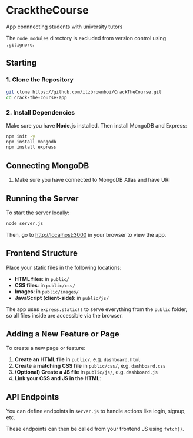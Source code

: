 # CracktheCourse 

App connnecting students with university tutors


The `node_modules` directory is excluded from version control using `.gitignore`.


## Starting

### 1. Clone the Repository

```bash
git clone https://github.com/itzbrownboi/CrackTheCourse.git
cd crack-the-course-app
```

### 2. Install Dependencies

Make sure you have **Node.js** installed. Then install MongoDB and Express:

```bash
npm init -y
npm install mongodb
npm install express
```


## Connecting MongoDB

1. Make sure you have connected to MongoDB Atlas and have URI 

## Running the Server

To start the server locally:

```bash
node server.js
```

Then, go to [http://localhost:3000](http://localhost:3000) in your browser to view the app.


## Frontend Structure

Place your static files in the following locations:

- **HTML files**: in `public/`
- **CSS files**: in `public/css/`
- **Images**: in `public/images/`
- **JavaScript (client-side)**: in `public/js/`

The app uses `express.static()` to serve everything from the `public` folder, so all files inside are accessible via the browser.


## Adding a New Feature or Page

To create a new page or feature:

1. **Create an HTML file** in `public/`, e.g. `dashboard.html`
2. **Create a matching CSS file** in `public/css/`, e.g. `dashboard.css`
3. **(Optional) Create a JS file** in `public/js/`, e.g. `dashboard.js`
4. **Link your CSS and JS in the HTML**:


## API Endpoints

You can define endpoints in `server.js` to handle actions like login, signup, etc. 

These endpoints can then be called from your frontend JS using `fetch()`.